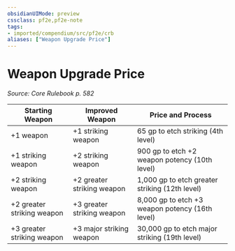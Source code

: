 ```yaml
---
obsidianUIMode: preview
cssclass: pf2e,pf2e-note
tags:
- imported/compendium/src/pf2e/crb
aliases: ["Weapon Upgrade Price"]
---
```

# Weapon Upgrade Price  
*Source: Core Rulebook p. 582*  

| Starting Weapon | Improved Weapon | Price and Process |
|-----------------|-----------------|-------------------|
| +1 weapon | +1 striking weapon | 65 gp to etch striking (4th level) |
| +1 striking weapon | +2 striking weapon | 900 gp to etch +2 weapon potency (10th level) |
| +2 striking weapon | +2 greater striking weapon | 1,000 gp to etch greater striking (12th level) |
| +2 greater striking weapon | +3 greater striking weapon | 8,000 gp to etch +3 weapon potency (16th level) |
| +3 greater striking weapon | +3 major striking weapon | 30,000 gp to etch major striking (19th level) |